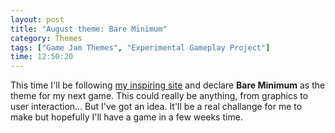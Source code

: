 ```yaml
---
layout: post
title: "August theme: Bare Minimum"
category: Themes
tags: ["Game Jam Themes", "Experimental Gameplay Project"]
time: 12:50:20
---
```

This time I'll be following [my inspiring site](http://experimentalgameplay.com/blog/2009/08/and-the-theme-of-august-is/) and declare **Bare Minimum** as the theme for my next game. This could really be anything, from graphics to user interaction... But I've got an idea. It'll be a real challange for me to make but hopefully I'll have a game in a few weeks time.

